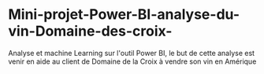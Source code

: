 # Mini-projet-Power-BI-analyse-du-vin-Domaine-des-croix-
Analyse et machine Learning sur l'outil Power BI, le but de cette analyse est venir en aide au client de Domaine de la Croix à vendre son vin en Amérique 
